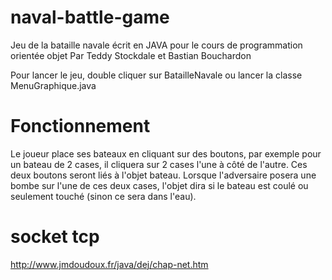 # naval-battle-game
Jeu de la bataille navale écrit en JAVA pour le cours de programmation orientée objet
Par Teddy Stockdale
et  Bastian Bouchardon

Pour lancer le jeu, double cliquer sur BatailleNavale ou lancer la classe MenuGraphique.java

# Fonctionnement 
Le joueur place ses bateaux en cliquant sur des boutons, par exemple pour un bateau de 2 cases, il cliquera sur 2 cases l'une à côté de l'autre.
Ces deux boutons seront liés à l'objet bateau.
Lorsque l'adversaire posera une bombe sur l'une de ces deux cases, l'objet dira si le bateau est coulé ou seulement touché (sinon ce sera dans l'eau).

# socket tcp
http://www.jmdoudoux.fr/java/dej/chap-net.htm
